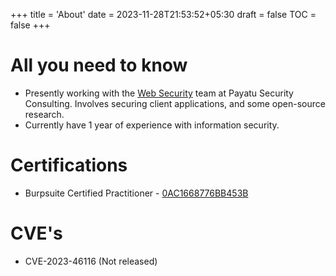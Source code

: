 +++
title = 'About'
date = 2023-11-28T21:53:52+05:30
draft = false
TOC = false
+++

# All you need to know
- Presently working with the [Web Security](https://payatu.com/web-security-testing/) team at Payatu Security Consulting. Involves securing client applications, and some open-source research.
- Currently have 1 year of experience with information security.

# Certifications
- Burpsuite Certified Practitioner - [0AC1668776BB453B](https://portswigger.net/web-security/e/c/0ac1668776bb453b)

# CVE's
- CVE-2023-46116 (Not released)